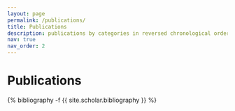 ```yaml
---
layout: page
permalink: /publications/
title: Publications
description: publications by categories in reversed chronological order.
nav: true
nav_order: 2
---
```

# Publications
<!-- _pages/publications.md -->
<div class="publications">

{% bibliography -f {{ site.scholar.bibliography }} %}

</div>
